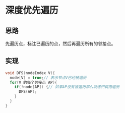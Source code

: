 # 深度优先遍历

## 思路

先遍历点，标注已遍历的点，然后再遍历所有的邻接点。

## 实现

```c
void DFS(nodeIndex V){
  node[V] = true;// 表示节点V已经被遍历
  for(V 的每个邻接点 AP){
    if(!node[AP]) {// 如果AP没有被遍历那么就递归调用遍历
      DFS(AP);
    }
  }
}
```

